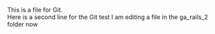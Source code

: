 This is a file for Git.  
Here is a second line for the Git test
I am editing a file in the ga_rails_2 folder now
